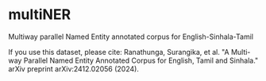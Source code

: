# multiNER
Multiway parallel Named Entity annotated corpus for English-Sinhala-Tamil

If you use this dataset, please cite: Ranathunga, Surangika, et al. "A Multi-way Parallel Named Entity Annotated Corpus for English, Tamil and Sinhala." arXiv preprint arXiv:2412.02056 (2024).
